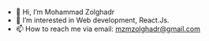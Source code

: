 - 👋 Hi, I’m Mohammad Zolghadr
- 👀 I’m interested in Web development, React.Js.
- 📫 How to reach me via email: mzmzolghadr@gmail.com

<!---
mzmzolqadr/mzmzolqadr is a ✨ special ✨ repository because its `README.md` (this file) appears on your GitHub profile.
You can click the Preview link to take a look at your changes.
--->
